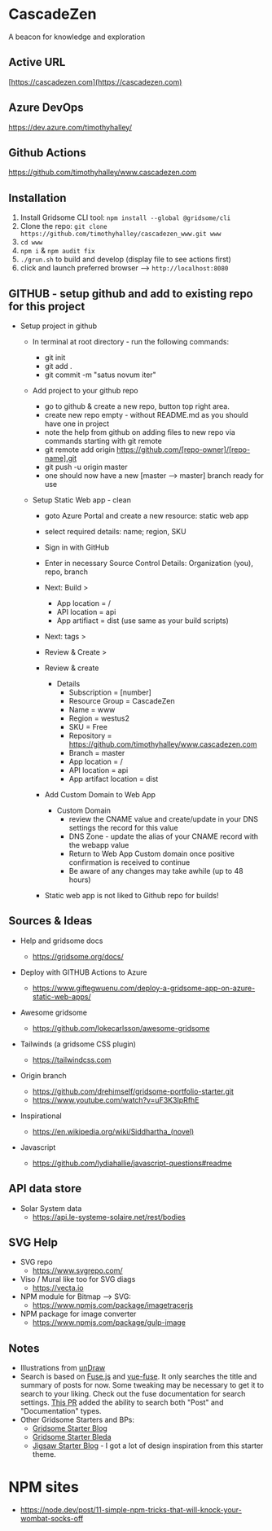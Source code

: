 # CascadeZen

A beacon for knowledge and exploration

## Active URL

[https://cascadezen.com](https://cascadezen.com)

## Azure DevOps
https://dev.azure.com/timothyhalley/

## Github Actions
https://github.com/timothyhalley/www.cascadezen.com

## Installation

1. Install Gridsome CLI tool: `npm install --global @gridsome/cli`
2. Clone the repo: `git clone https://github.com/timothyhalley/cascadezen_www.git www`
3. `cd www`
4. `npm i` & `npm audit fix`
5. `./grun.sh` to build and develop (display file to see actions first)
6. click and launch preferred browser --> `http://localhost:8080`

## GITHUB - setup github and add to existing repo for this project

- Setup project in github
    - In terminal at root directory - run the following commands:
        - git init
        - git add .
        - git commit -m "satus novum iter"

    - Add project to your github repo
        - go to github & create a new repo, button top right area.
        - create new repo empty - without README.md as you should have one in project
        - note the help from github on adding files to new repo via commands starting with git remote
        - git remote add origin https://github.com/[repo-owner]/[repo-name].git
        - git push -u origin master
        - one should now have a new [master --> master] branch ready for use

    - Setup Static Web app - clean
        - goto Azure Portal and create a new resource: static web app
        - select required details: name; region, SKU
        - Sign in with GitHub
        - Enter in necessary Source Control Details: Organization (you), repo, branch
        - Next: Build >
            - App location = /
            - API location = api
            - App artifiact = dist (use same as your build scripts)
        - Next: tags >
        - Review & Create >
        - Review & create
            - Details
                - Subscription = [number]
                - Resource Group = CascadeZen
                - Name = www
                - Region = westus2
                - SKU = Free
                - Repository = https://github.com/timothyhalley/www.cascadezen.com
                - Branch = master
                - App location = /
                - API location = api
                - App artifact location = dist
        - Add Custom Domain to Web App
            - Custom Domain
                - review the CNAME value and create/update in your DNS settings the record for this value
                - DNS Zone - update the alias of your CNAME record with the webapp value
                - Return to Web App Custom domain once positive confirmation is received to continue
                - Be aware of any changes may take awhile (up to 48 hours)

        - Static web app is not liked to Github repo for builds!



## Sources & Ideas
- Help and gridsome docs
    - https://gridsome.org/docs/

- Deploy with GITHUB Actions to Azure
    - https://www.giftegwuenu.com/deploy-a-gridsome-app-on-azure-static-web-apps/

- Awesome gridsome
    - https://github.com/lokecarlsson/awesome-gridsome

- Tailwinds (a gridsome CSS plugin)
    - https://tailwindcss.com

- Origin branch
    - https://github.com/drehimself/gridsome-portfolio-starter.git
    - https://www.youtube.com/watch?v=uF3K3IpRfhE

- Inspirational
    - https://en.wikipedia.org/wiki/Siddhartha_(novel)

- Javascript
    - https://github.com/lydiahallie/javascript-questions#readme

## API data store
- Solar System data
    - https://api.le-systeme-solaire.net/rest/bodies


## SVG Help
- SVG repo
    - https://www.svgrepo.com/
- Viso / Mural like too for SVG diags
    - https://vecta.io
- NPM module for Bitmap --> SVG:
    - https://www.npmjs.com/package/imagetracerjs
- NPM package for image converter
    - https://www.npmjs.com/package/gulp-image


        
## Notes

 - Illustrations from [unDraw](https://undraw.co)
 - Search is based on [Fuse.js](https://fusejs.io) and [vue-fuse](https://github.com/shayneo/vue-fuse). It only searches the title and summary of posts for now. Some tweaking may be necessary to get it to search to your liking. Check out the fuse documentation for search settings. [This PR](https://github.com/drehimself/gridsome-portfolio-starter/pull/104) added the ability to search both "Post" and "Documentation" types.
 - Other Gridsome Starters and BPs:
    - [Gridsome Starter Blog](https://github.com/gridsome/gridsome-starter-blog)
    - [Gridsome Starter Bleda](https://github.com/cossssmin/gridsome-starter-bleda)
    - [Jigsaw Starter Blog](https://jigsaw.tighten.co/docs/starter-templates/) - I got a lot of design inspiration from this starter theme.

# NPM sites
- https://node.dev/post/11-simple-npm-tricks-that-will-knock-your-wombat-socks-off
